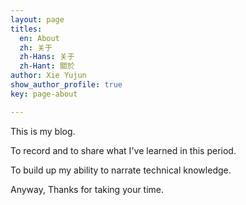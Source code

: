 ```yaml
---
layout: page
titles:
  en: About
  zh: 关于
  zh-Hans: 关于
  zh-Hant: 關於
author: Xie Yujun
show_author_profile: true
key: page-about

---
```


This is my blog.

To record and to share what I've learned in this period.

To build up my ability to narrate technical knowledge.

Anyway, Thanks for taking your time.
